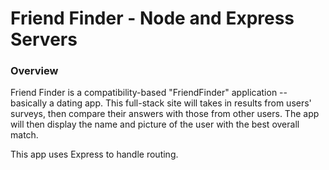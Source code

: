 

# Friend Finder - Node and Express Servers

### Overview

Friend Finder is a compatibility-based "FriendFinder" application -- basically a dating app. This full-stack site will takes in results from  users' surveys, then compare their answers with those from other users. The app will then display the name and picture of the user with the best overall match.

This app uses Express to handle routing. 

